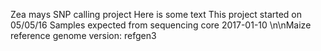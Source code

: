 Zea mays SNP calling project
Here is some text
This project started on 05/05/16
Samples expected from sequencing core 2017-01-10
\n\nMaize reference genome version: refgen3
